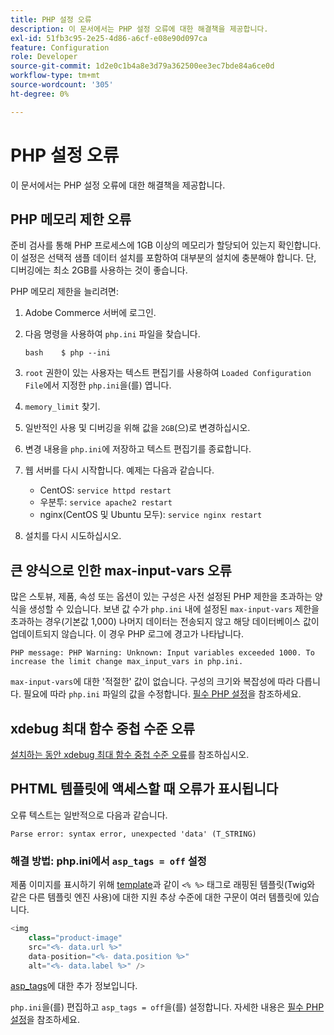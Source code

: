 ```yaml
---
title: PHP 설정 오류
description: 이 문서에서는 PHP 설정 오류에 대한 해결책을 제공합니다.
exl-id: 51fb3c95-2e25-4d86-a6cf-e08e90d097ca
feature: Configuration
role: Developer
source-git-commit: 1d2e0c1b4a8e3d79a362500ee3ec7bde84a6ce0d
workflow-type: tm+mt
source-wordcount: '305'
ht-degree: 0%

---
```


# PHP 설정 오류

이 문서에서는 PHP 설정 오류에 대한 해결책을 제공합니다.

## PHP 메모리 제한 오류

준비 검사를 통해 PHP 프로세스에 1GB 이상의 메모리가 할당되어 있는지 확인합니다. 이 설정은 선택적 샘플 데이터 설치를 포함하여 대부분의 설치에 충분해야 합니다. 단, 디버깅에는 최소 2GB를 사용하는 것이 좋습니다.

PHP 메모리 제한을 늘리려면:

1. Adobe Commerce 서버에 로그인.
1. 다음 명령을 사용하여 `php.ini` 파일을 찾습니다.

   ```
   bash    $ php --ini
   ```

1. `root` 권한이 있는 사용자는 텍스트 편집기를 사용하여 `Loaded Configuration File`에서 지정한 `php.ini`을(를) 엽니다.
1. `memory_limit` 찾기.
1. 일반적인 사용 및 디버깅을 위해 값을 `2GB`(으)로 변경하십시오.
1. 변경 내용을 `php.ini`에 저장하고 텍스트 편집기를 종료합니다.
1. 웹 서버를 다시 시작합니다. 예제는 다음과 같습니다.

   * CentOS: `service httpd restart`
   * 우분투: `service apache2 restart`
   * nginx(CentOS 및 Ubuntu 모두): `service nginx restart`

1. 설치를 다시 시도하십시오.

## 큰 양식으로 인한 max-input-vars 오류

많은 스토뷰, 제품, 속성 또는 옵션이 있는 구성은 사전 설정된 PHP 제한을 초과하는 양식을 생성할 수 있습니다. 보낸 값 수가 `php.ini` 내에 설정된 `max-input-vars` 제한을 초과하는 경우(기본값 1,000) 나머지 데이터는 전송되지 않고 해당 데이터베이스 값이 업데이트되지 않습니다. 이 경우 PHP 로그에 경고가 나타납니다.

```terminal
PHP message: PHP Warning: Unknown: Input variables exceeded 1000. To increase the limit change max_input_vars in php.ini.
```

`max-input-vars`에 대한 &#39;적절한&#39; 값이 없습니다. 구성의 크기와 복잡성에 따라 다릅니다. 필요에 따라 `php.ini` 파일의 값을 수정합니다. [필수 PHP 설정](https://devdocs.magento.com/guides/v2.3/install-gde/prereq/php-settings.html)을 참조하세요.

## xdebug 최대 함수 중첩 수준 오류

[설치하는 동안 xdebug 최대 함수 중첩 수준 오류](/help/troubleshooting/miscellaneous/installation-xdebug-maximum-function-nesting-level-error.md)를 참조하십시오.

## PHTML 템플릿에 액세스할 때 오류가 표시됩니다

오류 텍스트는 일반적으로 다음과 같습니다.

```terminal
Parse error: syntax error, unexpected 'data' (T_STRING)
```

### 해결 방법: php.ini에서 `asp_tags = off` 설정

제품 이미지를 표시하기 위해 [template](https://github.com/magento/magento2/blob/2.0/app/code/Magento/Catalog/view/adminhtml/templates/product/edit/base_image.phtml)과 같이 `<% %>` 태그로 래핑된 템플릿(Twig와 같은 다른 템플릿 엔진 사용)에 대한 지원 추상 수준에 대한 구문이 여러 템플릿에 있습니다.

```php
<img
    class="product-image"
    src="<%- data.url %>"
    data-position="<%- data.position %>"
    alt="<%- data.label %>" />
```

[asp\_tags](http://php.net/manual/en/ini.core.php#ini.asp-tags)에 대한 추가 정보입니다.

`php.ini`을(를) 편집하고 `asp_tags = off`을(를) 설정합니다. 자세한 내용은 [필수 PHP 설정](https://devdocs.magento.com/guides/v2.3/install-gde/prereq/php-settings.html)을 참조하세요.
